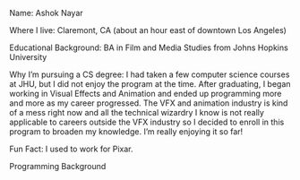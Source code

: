 Name: Ashok Nayar

Where I live: Claremont, CA (about an hour east of downtown Los Angeles)

Educational Background: BA in Film and Media Studies from Johns Hopkins University

Why I’m pursuing a CS degree: I had taken a few computer science courses at JHU, but I did not enjoy the program at the time. After graduating, I began working in Visual Effects and Animation and ended up programming more and more as my career progressed. The VFX and animation industry is kind of a mess right now and all the technical wizardry I know is not really applicable to careers outside the VFX industry so I decided to enroll in this program to broaden my knowledge. I’m really enjoying it so far!

Fun Fact: I used to work for Pixar.

Programming Background